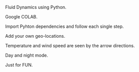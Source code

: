 Fluid Dynamics using Python.

Google COLAB.

Import Pyhton dependencies and follow each single step.

Add your own geo-locations.

Temperature and wind speed are seen by the arrow directions.

Day and night mode.

Just for FUN.
